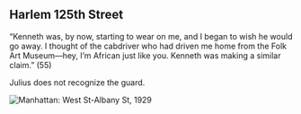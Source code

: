 ## Harlem 125th Street
“Kenneth was, by now, starting to wear on me, and I began to wish he would go away. I thought of the cabdriver who had driven me home from the Folk Art Museum—hey, I’m African just like you. Kenneth was making a similar claim.” (55)

Julius does not recognize the guard.

![Manhattan: West St-Albany St, 1929](https://i.imgur.com/UViM9Jh.jpg)
